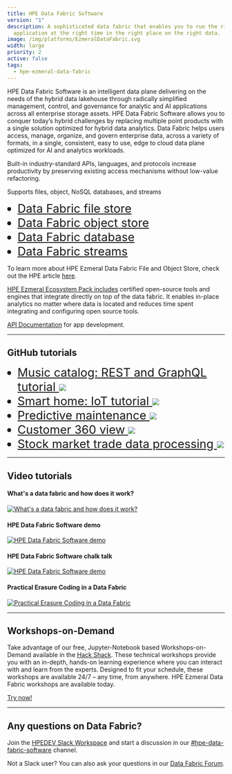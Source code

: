 ```yaml
---
title: HPE Data Fabric Software
version: "1"
description: A sophisticated data fabric that enables you to run the right
  application at the right time in the right place on the right data.
image: /img/platforms/EzmeralDataFabric.svg
width: large
priority: 2
active: false
tags:
  - hpe-ezmeral-data-fabric
---
```

<style>
li {
   font-size: 27px;
   line-height: 33px;
   max-width: none;
}
</style>

HPE Data Fabric Software is an intelligent data plane delivering on the needs of the hybrid data lakehouse through radically simplified management, control, and governance for analytic and AI applications across all enterprise storage assets. HPE Data Fabric Software allows you to conquer today’s hybrid challenges by replacing multiple point products with a single solution optimized for hybrid data analytics. Data Fabric helps users access, manage, organize, and govern enterprise data, across a variety of formats, in a single, consistent, easy to use, edge to cloud data plane optimized for AI and analytics workloads. 

Built-in industry-standard APIs, languages, and protocols increase productivity by preserving existing access mechanisms without low-value refactoring.

Supports files, object, NoSQL databases, and streams

* [Data Fabric file store](https://docs.datafabric.hpe.com/70/MapROverview/File-Store.html#MapR-XD)
* [Data Fabric object store](https://docs.datafabric.hpe.com/70/MapROverview/HPE-Ezmeral-Data-Fabric-Object-Store.html)
* [Data Fabric database](https://docs.datafabric.hpe.com/70/MapROverview/maprDB-overview.html#maprDB-overview)
* [Data Fabric streams](https://docs.datafabric.hpe.com/70/MapROverview/c_mapr_streams.html)

To learn more about HPE Ezmeral Data Fabric File and Object Store, check out the HPE article [here](https://community.hpe.com/t5/HPE-Ezmeral-Uncut/HPE-Ezmeral-Data-Fabric-File-and-Object-Store-Benefits-and/ba-p/7168604#.YrHKV3ZByXI).

[HPE Ezmeral Ecosystem Pack includes](https://docs.datafabric.hpe.com/70/c_ecosystem_intro.html) certified open-source tools and engines that integrate directly on top of the data fabric. It enables in-place analytics no matter where data is located and reduces time spent integrating and configuring open source tools.

[API Documentation](https://docs.datafabric.hpe.com/home/) for app development.

- - -

## GitHub tutorials

* [Music catalog: REST and GraphQL tutorial ![](Github)](https://github.com/mapr-demos/mapr-music)[](https://github.com/mapr-demos/mapr-smart-home)
* [Smart home: IoT tutorial ![](Github)](https://github.com/mapr-demos/mapr-smart-home)
* [Predictive maintenance ![](Github)](https://github.com/mapr-demos/predictive-maintenance)
* [Customer 360 view ![](Github)](https://github.com/mapr-demos/customer360)
* [Stock market trade data processing ![](Github)](https://github.com/mapr-demos/finserv-application-blueprint)

- - -

## Video tutorials

#### What's a data fabric and how does it work?

[![What's a data fabric and how does it work?](https://img.youtube.com/vi/qi6sTvu8osk/hqdefault.jpg)](https://youtu.be/qi6sTvu8osk)

#### HPE Data Fabric Software demo

[![HPE Data Fabric Software demo](https://img.youtube.com/vi/ufPMtrDPvf0/hqdefault.jpg)](https://youtu.be/ufPMtrDPvf0)

#### HPE Data Fabric Software chalk talk

[![HPE Data Fabric Software demo](https://img.youtube.com/vi/tE91W3DQuNU/hqdefault.jpg)](https://www.youtube.com/watch?v=tE91W3DQuNU)

#### Practical Erasure Coding in a Data Fabric

[![Practical Erasure Coding in a Data Fabric](https://img.youtube.com/vi/-6IBKLiOb_Q/hqdefault.jpg)](https://youtu.be/-6IBKLiOb_Q)

- - -

## Workshops-on-Demand

Take advantage of our free, Jupyter-Notebook based Workshops-on-Demand available in the [Hack Shack](/hackshack/). These technical workshops provide you with an in-depth, hands-on learning experience where you can interact with and learn from the experts. Designed to fit your schedule, these workshops are available 24/7 – any time, from anywhere. HPE Ezmeral Data Fabric workshops are available today.

<link rel="stylesheet" href="https://www.w3schools.com/w3css/4/w3.css">
<div class="w3-container w3-center w3-margin-bottom">
  <a href="/hackshack/workshops"><button type="button" class="button">Try now!</button></a>
</div>

- - -

## Any questions on Data Fabric?

Join the [HPEDEV Slack Workspace](https://slack.hpedev.io/) and start a discussion in our [\#hpe-data-fabric-software](https://hpedev.slack.com/archives/CU3JRBTB7) channel.

Not a Slack user? You can also ask your questions in our [Data Fabric Forum](https://hpe.com/forum/ezmeral).